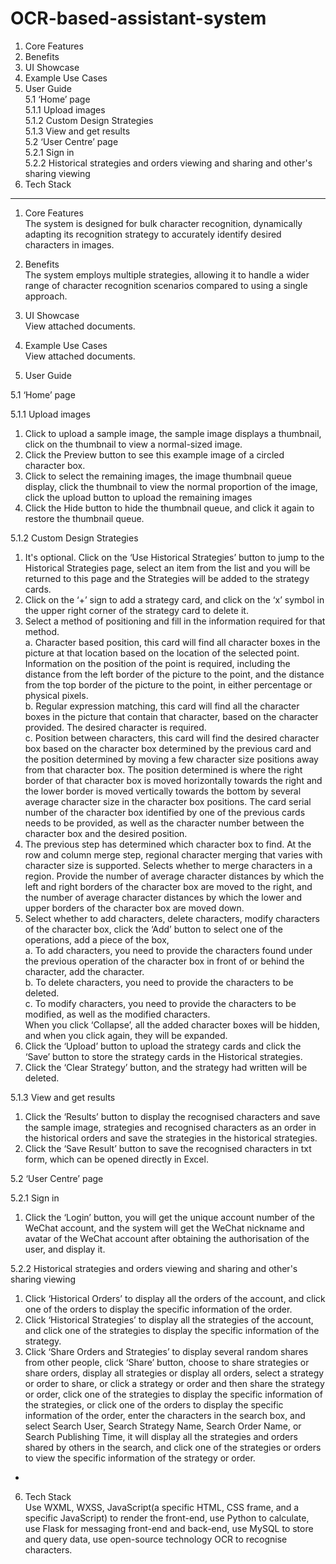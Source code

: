 # OCR-based-assistant-system

1. Core Features
2. Benefits
3. UI Showcase
4. Example Use Cases
5. User Guide  
   5.1 ‘Home’ page  
   5.1.1 Upload images  
   5.1.2 Custom Design Strategies  
   5.1.3 View and get results  
   5.2 ‘User Centre’ page  
   5.2.1 Sign in  
   5.2.2 Historical strategies and orders viewing and sharing and other's sharing viewing  
6. Tech Stack  
--------------------------------------------------------------------------------------------------
1. Core Features  
The system is designed for bulk character recognition, dynamically adapting its recognition strategy to accurately identify desired characters in images.

2. Benefits  
The system employs multiple strategies, allowing it to handle a wider range of character recognition scenarios compared to using a single approach.

3. UI Showcase  
View attached documents.

4. Example Use Cases  
View attached documents.

5. User Guide

5.1 ‘Home’ page

5.1.1 Upload images
1. Click to upload a sample image, the sample image displays a thumbnail, click on the thumbnail to view a normal-sized image.
2. Click the Preview button to see this example image of a circled character box.
3. Click to select the remaining images, the image thumbnail queue display, click the thumbnail to view the normal proportion of the image, click the upload button to upload the remaining images
4. Click the Hide button to hide the thumbnail queue, and click it again to restore the thumbnail queue.

5.1.2 Custom Design Strategies
1. It's optional. Click on the ‘Use Historical Strategies’ button to jump to the Historical Strategies page, select an item from the list and you will be returned to this page and the Strategies will be added to the strategy cards.
2. Click on the ‘+’ sign to add a strategy card, and click on the ‘x’ symbol in the upper right corner of the strategy card to delete it.
3. Select a method of positioning and fill in the information required for that method.  
   a. Character based position, this card will find all character boxes in the picture at that location based on the location of the selected point. Information on the position of the point is required, including the distance from the left border of the picture to the point, and the distance from the top border of the picture to the point, in either percentage or physical pixels.  
   b. Regular expression matching, this card will find all the character boxes in the picture that contain that character, based on the character provided. The desired character is required.  
   c. Position between characters, this card will find the desired character box based on the character box determined by the previous card and the position determined by moving a few character size positions away from that character box. The position determined is where the right border of that character box is moved horizontally towards the right and the lower border is moved vertically towards the bottom by several average character size in the character box positions. The card serial number of the character box identified by one of the previous cards needs to be provided, as well as the character number between the character box and the desired position.  
4. The previous step has determined which character box to find. At the row and column merge step, regional character merging that varies with character size is supported. Selects whether to merge characters in a region. Provide the number of average character distances by which the left and right borders of the character box are moved to the right, and the number of average character distances by which the lower and upper borders of the character box are moved down.
5. Select whether to add characters, delete characters, modify characters of the character box, click the ‘Add’ button to select one of the operations, add a piece of the box,  
   a. To add characters, you need to provide the characters found under the previous operation of the character box in front of or behind the character, add the character.  
   b. To delete characters, you need to provide the characters to be deleted.  
   c. To modify characters, you need to provide the characters to be modified, as well as the modified characters.  
   When you click ‘Collapse’, all the added character boxes will be hidden, and when you click again, they will be expanded.  
7. Click the ‘Upload’ button to upload the strategy cards and click the ‘Save’ button to store the strategy cards in the Historical strategies.
8. Click the ‘Clear Strategy’ button, and the strategy had written will be deleted.

5.1.3 View and get results
1. Click the ‘Results’ button to display the recognised characters and save the sample image, strategies and recognised characters as an order in the historical orders and save the strategies in the historical strategies.
2. Click the ‘Save Result’ button to save the recognised characters in txt form, which can be opened directly in Excel.

5.2 ‘User Centre’ page

5.2.1 Sign in  
1. Click the ‘Login’ button, you will get the unique account number of the WeChat account, and the system will get the WeChat nickname and avatar of the WeChat account after obtaining the authorisation of the user, and display it.  

5.2.2 Historical strategies and orders viewing and sharing and other's sharing viewing  
1. Click ‘Historical Orders’ to display all the orders of the account, and click one of the orders to display the specific information of the order.  
2. Click ‘Historical Strategies’ to display all the strategies of the account, and click one of the strategies to display the specific information of the strategy.  
3. Click ‘Share Orders and Strategies’ to display several random shares from other people, click ‘Share’ button, choose to share strategies or share orders, display all strategies or display all orders, select a strategy or order to share, or click a strategy or order and then share the strategy or order, click one of the strategies to display the specific information of the strategies, or click one of the orders to display the specific information of the order, enter the characters in the search box, and select Search User, Search Strategy Name, Search Order Name, or Search Publishing Time, it will display all the strategies and orders shared by others in the search, and click one of the strategies or orders to view the specific information of the strategy or order.
-
6. Tech Stack   
Use WXML, WXSS, JavaScript(a specific HTML, CSS frame, and a specific JavaScript) to render the front-end, use Python to calculate, use Flask for messaging front-end and back-end, use MySQL to store and query data, use open-source technology OCR to recognise characters.  
